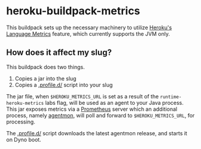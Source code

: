 # heroku-buildpack-metrics

This buildpack sets up the necessary machinery to
utilize
[Heroku's Language Metrics](https://devcenter.heroku.com/articles/language-runtime-metrics) feature,
which currently supports the JVM only.

## How does it affect my slug?

This buildpack does two things.

1. Copies a jar into the slug
2. Copies a [.profile.d/](https://devcenter.heroku.com/articles/dynos#the-profile-file) script into your slug

The jar file, when `$HEROKU_METRICS_URL` is set as a result of the
`runtime-heroku-metrics` labs flag, will be used as an agent to your
Java process. This jar exposes metrics via
a [Prometheus](https://prometheus.io/) server which an additional
process, namely [agentmon](https://github.com/heroku/agentmon), will
poll and forward to `$HEROKU_METRICS_URL`, for processing.

The [.profile.d/](https://devcenter.heroku.com/articles/dynos#the-profile-file) script downloads the latest agentmon release, and
starts it on Dyno boot.

